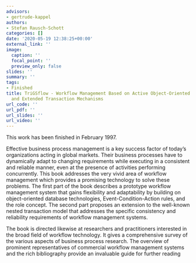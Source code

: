```yaml
---
advisors:
- gertrude-kappel
authors:
- Stefan Rausch-Schott
categories: []
date: '2020-05-19 12:38:25+00:00'
external_link: ''
image:
  caption: ''
  focal_point: ''
  preview_only: false
slides: ''
summary: ''
tags:
- Finished
title: TriGSflow - Workflow Management Based on Active Object-Oriented Database Systems
  and Extended Transaction Mechanisms
url_code: ''
url_pdf: ''
url_slides: ''
url_video: ''
---
```


This work has been finished in February 1997.

Effective business process management is a key success factor of today’s organizations acting in global markets. Their business processes have to dynamically adapt to changing requirements while executing in a consistent and reliable manner, even at the presence of activities performing concurrently. This book addresses the very vivid area of workflow management which provides a promising technology to solve these problems. The first part of the book describes a prototype workflow management system that gains flexibility and adaptability by building on object-oriented database technologies, Event-Condition-Action rules, and the role concept. The second part proposes an extension to the well-known nested transaction model that addresses the specific consistency and reliability requirements of workflow management systems.

The book is directed likewise at researchers and practitioners interested in the broad field of workflow technology. It gives a comprehensive survey of the various aspects of business process research. The overview of prominent representatives of commercial workflow management systems and the rich bibliography provide an invaluable guide for further reading

&nbsp;
